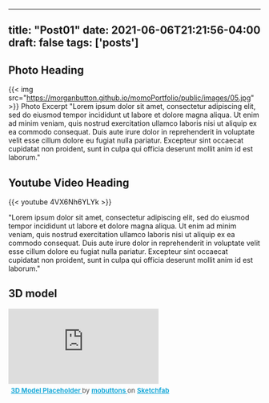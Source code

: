 
---
title: "Post01"
date: 2021-06-06T21:21:56-04:00
draft: false
tags: ['posts']
---

## Photo Heading

{{< img src="https://morganbutton.github.io/momoPortfolio/public/images/05.jpg" >}}
Photo Excerpt
"Lorem ipsum dolor sit amet, consectetur adipiscing elit, sed do eiusmod tempor incididunt ut labore et dolore magna aliqua. Ut enim ad minim veniam, quis nostrud exercitation ullamco laboris nisi ut aliquip ex ea commodo consequat. Duis aute irure dolor in reprehenderit in voluptate velit esse cillum dolore eu fugiat nulla pariatur. Excepteur sint occaecat cupidatat non proident, sunt in culpa qui officia deserunt mollit anim id est laborum."

## Youtube Video Heading
{{< youtube 4VX6Nh6YLYk >}}

"Lorem ipsum dolor sit amet, consectetur adipiscing elit, sed do eiusmod tempor incididunt ut labore et dolore magna aliqua. Ut enim ad minim veniam, quis nostrud exercitation ullamco laboris nisi ut aliquip ex ea commodo consequat. Duis aute irure dolor in reprehenderit in voluptate velit esse cillum dolore eu fugiat nulla pariatur. Excepteur sint occaecat cupidatat non proident, sunt in culpa qui officia deserunt mollit anim id est laborum."



 ## 3D model 

<div class="sketchfab-embed-wrapper"> <iframe title="3D Model Placeholder" frameborder="0" allowfullscreen mozallowfullscreen="true" webkitallowfullscreen="true" allow="fullscreen; autoplay; vr" xr-spatial-tracking execution-while-out-of-viewport execution-while-not-rendered web-share src="https://sketchfab.com/models/26752d49c0f24045a214e9bd0d7a1df2/embed"> </iframe> <p style="font-size: 13px; font-weight: normal; margin: 5px; color: #4A4A4A;"> <a href="https://sketchfab.com/3d-models/3d-model-placeholder-26752d49c0f24045a214e9bd0d7a1df2?utm_medium=embed&utm_campaign=share-popup&utm_content=26752d49c0f24045a214e9bd0d7a1df2" target="_blank" style="font-weight: bold; color: #1CAAD9;"> 3D Model Placeholder </a> by <a href="https://sketchfab.com/mobuttons?utm_medium=embed&utm_campaign=share-popup&utm_content=26752d49c0f24045a214e9bd0d7a1df2" target="_blank" style="font-weight: bold; color: #1CAAD9;"> mobuttons </a> on <a href="https://sketchfab.com?utm_medium=embed&utm_campaign=share-popup&utm_content=26752d49c0f24045a214e9bd0d7a1df2" target="_blank" style="font-weight: bold; color: #1CAAD9;">Sketchfab</a></p></div>

